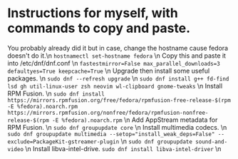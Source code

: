# Instructions for myself, with commands to copy and paste.

You probably already did it but in case, change the hostname cause fedora doesn't do it.\n
`hostnamectl set-hostname fedora` \n
Copy this and paste it into /etc/dnf/dnf.conf \n
`fastestmirror=False
max_parallel_downloads=3
defaultyes=True
keepcache=True` \n
Upgrade then install some useful packages. \n
`sudo dnf --refresh upgrade` \n
`sudo dnf install g++ fd-find lsd gh util-linux-user zsh neovim wl-clipboard gnome-tweaks` \n
Install RPM Fusion. \n
`sudo dnf install https://mirrors.rpmfusion.org/free/fedora/rpmfusion-free-release-$(rpm -E %fedora).noarch.rpm https://mirrors.rpmfusion.org/nonfree/fedora/rpmfusion-nonfree-release-$(rpm -E %fedora).noarch.rpm` \n
Add AppStream metadata for RPM Fusion. \n
`sudo dnf groupupdate core` \n
Install multimedia codecs. \n
`sudo dnf groupupdate multimedia --setop="install_weak_deps=False" --exclude=PackageKit-gstreamer-plugin` \n
`sudo dnf groupupdate sound-and-video` \n
Install libva-intel-drive.
`sudo dnf install libva-intel-driver` \n
